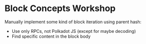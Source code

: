 # Block Concepts Workshop

Manually implement some kind of block iteration using parent hash:

* Use only RPCs, not Polkadot JS (except for maybe decoding)
* Find specific content in the block body
